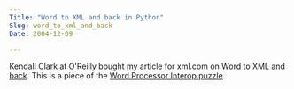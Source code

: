 ```yaml
---
Title: "Word to XML and back in Python"
Slug: word_to_xml_and_back
Date: 2004-12-09

---
```

Kendall Clark at O'Reilly bought my article for xml.com on [Word to XML
and back](http://www.xml.com/pub/a/2004/12/08/word-to-xml.html). This is
a piece of the [Word Processor Interop puzzle](wp_interop_project).
